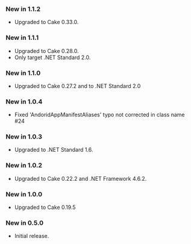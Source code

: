 ### New in 1.1.2
- Upgraded to Cake 0.33.0.

### New in 1.1.1
- Upgraded to Cake 0.28.0.
- Only target .NET Standard 2.0.

### New in 1.1.0
- Upgraded to Cake 0.27.2 and to .NET Standard 2.0

### New in 1.0.4
- Fixed 'AndoridAppManifestAliases' typo not corrected in class name #24

### New in 1.0.3
- Upgraded to .NET Standard 1.6.

### New in 1.0.2
- Upgraded to Cake 0.22.2 and .NET Framework 4.6.2.

### New in 1.0.0
- Upgraded to Cake 0.19.5

### New in 0.5.0
- Initial release.
